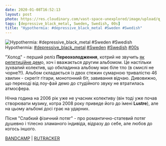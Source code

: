 ```yaml
---
date: 2020-01-08T16:52:13
layout: post
photo: https://res.cloudinary.com/vast-space-unexplored/image/upload/q_auto,dpr_auto,w_auto/photos/photo_848_08-01-2020_16-52-13.jpg
tags: [depressive_black_metal, Sweden, Swedish, 00s]
title: "Hypothermia: #depressive_black_metal #Sweden #Swedish"
---
```

![Hypothermia: #depressive_black_metal #Sweden #Swedish](https://res.cloudinary.com/vast-space-unexplored/image/upload/q_auto,dpr_auto,w_auto/photos/photo_848_08-01-2020_16-52-13.jpg)
Hypothermia: [#depressive_black_metal](/tags/#depressive_black_metal) [#Sweden](/tags/#Sweden) [#Swedish](/tags/#Swedish) [#00s](/tags/#00s)

&quot;Холод&quot; - перший реліз **Переохолодження**, котрий не звучить [як репетиційне дем](/2020-01-06-hypothermia--depressive-black-metal-sweden-00s)о, хоч і вважається другим альбомом. Це настільки зухвалий колектив, що обкладинка альбому має біле тло (в смислі не чорне?!). Альбом складається із двох стежин сумарною тривалістю 46 хвилин - скрегіт гітари, монотонний біт, завивання відчаю. Дивовижно, що переході від лоу-фай демо до студійного звуку не втратилась атмосфера.

Нічна година на 2006 рік уже не учасник колективу (він тоді уже почав створювати музику, котра 2008 року приведе його до імені **Lustre**), але на цьому альбомі досі грає на ударних.

Пісня &quot;Слабкий фізичний потяг&quot; - про романтично-статевий потяг душевно і тілесно зламаного індивіда, відразу до себе, але любов до когось іншого.

[BANDCAMP](https://vemodsorkestern.bandcamp.com/album/k-ld) \| [RUTRACKER](https://rutracker.org/forum/viewtopic.php?t=3255066)